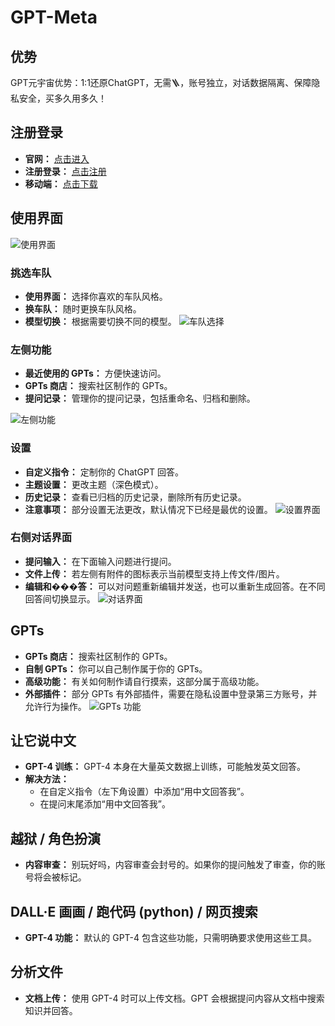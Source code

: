 # GPT-Meta

## 优势
GPT元宇宙优势：1:1还原ChatGPT，无需🪜，账号独立，对话数据隔离、保障隐私安全，买多久用多久！

## 注册登录
- **官网：** [点击进入](https://www.mygptmeta.com/)
- **注册登录：** [点击注册](https://www.mygptmeta.com/signup)
- **移动端：** [点击下载](https://blueios.com/)

## 使用界面
![使用界面](https://doc.blueshirtai.com/~gitbook/image?url=https:%2F%2F3289779518-files.gitbook.io%2F%7E%2Ffiles%2Fv0%2Fb%2Fgitbook-x-prod.appspot.com%2Fo%2Fspaces%252FaNyjUf6fLHNYQkGlpUJa%252Fuploads%252FRPpr3oHkDco8lqLis3e0%252Fa768f784451e28f53878d42d909c2c0.png%3Falt=media%26token=64a08ab5-6bd5-4705-be0f-086776f931cf&width=400&dpr=2&quality=100&sign=af696933fdcddde6b22d0e647aaae90b089668445ad3f0ccfa9034f692476ba0)

### 挑选车队
- **使用界面：** 选择你喜欢的车队风格。
- **换车队：** 随时更换车队风格。
- **模型切换：** 根据需要切换不同的模型。
![车队选择](https://doc.blueshirtai.com/~gitbook/image?url=https:%2F%2F3289779518-files.gitbook.io%2F%7E%2Ffiles%2Fv0%2Fb%2Fgitbook-x-prod.appspot.com%2Fo%2Fspaces%252FaNyjUf6fLHNYQkGlpUJa%252Fuploads%252FflgOqoydyLqwMhOzMLoU%252Fimage.png%3Falt=media%26token=d762cdf1-32d6-429a-ab35-69fecf1c6c69&width=400&dpr=2&quality=100&sign=088c003ac6620009c7ddd9f5478a2490e52e75b24d1f68ca241b63e92f6df01f)

### 左侧功能
- **最近使用的 GPTs：** 方便快速访问。
- **GPTs 商店：** 搜索社区制作的 GPTs。
- **提问记录：** 管理你的提问记录，包括重命名、归档和删除。

![左侧功能](https://doc.blueshirtai.com/~gitbook/image?url=https:%2F%2F3289779518-files.gitbook.io%2F%7E%2Ffiles%2Fv0%2Fb%2Fgitbook-x-prod.appspot.com%2Fo%2Fspaces%252FaNyjUf6fLHNYQkGlpUJa%252Fuploads%252FYQNJ2RrYXh8kZYtLtp7W%252Fimage.png%3Falt=media%26token=ecf25cda-11ad-4a4c-90b6-8cff7d7d3dbf&width=400&dpr=2&quality=100&sign=71b49253e7ded30672e99f1c6d95d0fee04fc5f37e5c1b98e4170b1f2de55dff)

### 设置
- **自定义指令：** 定制你的 ChatGPT 回答。
- **主题设置：** 更改主题（深色模式）。
- **历史记录：** 查看已归档的历史记录，删除所有历史记录。
- **注意事项：** 部分设置无法更改，默认情况下已经是最优的设置。
![设置界面](https://doc.blueshirtai.com/~gitbook/image?url=https:%2F%2F3289779518-files.gitbook.io%2F%7E%2Ffiles%2Fv0%2Fb%2Fgitbook-x-prod.appspot.com%2Fo%2Fspaces%252FaNyjUf6fLHNYQkGlpUJa%252Fuploads%252FUjNAa5htZu5erLxpvWZH%252Fimage.png%3Falt=media%26token=90f90140-e7c8-4e4e-9b62-b78f9d50dc88&width=400&dpr=2&quality=100&sign=bc6a57a33d8239d1d3326a5c4114de43b497ac4b15c67a00efc782a4fbebfcdc)

### 右侧对话界面
- **提问输入：** 在下面输入问题进行提问。
- **文件上传：** 若左侧有附件的图标表示当前模型支持上传文件/图片。
- **编辑和���答：** 可以对问题重新编辑并发送，也可以重新生成回答。在不同回答间切换显示。
![对话界面](https://doc.blueshirtai.com/~gitbook/image?url=https:%2F%2F3289779518-files.gitbook.io%2F%7E%2Ffiles%2Fv0%2Fb%2Fgitbook-x-prod.appspot.com%2Fo%2Fspaces%252FaNyjUf6fLHNYQkGlpUJa%252Fuploads%252FNvrhG0ciM0Fw4jkgB4gO%252Fimage.png%3Falt=media%26token=24b938dd-5462-4705-bc2e-64b97e4602bc&width=400&dpr=2&quality=100&sign=13410fd93ec34ca8a9f6ce51c8c00afc1f058773665ae8f54a18c33e38b5a10c)

## GPTs
- **GPTs 商店：** 搜索社区制作的 GPTs。
- **自制 GPTs：** 你可以自己制作属于你的 GPTs。
- **高级功能：** 有关如何制作请自行摸索，这部分属于高级功能。
- **外部插件：** 部分 GPTs 有外部插件，需要在隐私设置中登录第三方账号，并允许行为操作。
![GPTs 功能](https://doc.blueshirtai.com/~gitbook/image?url=https:%2F%2F3289779518-files.gitbook.io%2F%7E%2Ffiles%2Fv0%2Fb%2Fgitbook-x-prod.appspot.com%2Fo%2Fspaces%252FaNyjUf6fLHNYQkGlpUJa%252Fuploads%252FO0f1O0bnI2qzNC5urLPP%252Fimage.png%3Falt=media%26token=8d5f3121-640c-4206-813a-2493f029f541&width=400&dpr=2&quality=100&sign=e88dc4683785a70f475cf4e01256282e213fc51d4965c7c78f1ef06137ee5e46)

## 让它说中文
- **GPT-4 训练：** GPT-4 本身在大量英文数据上训练，可能触发英文回答。
- **解决方法：**
  - 在自定义指令（左下角设置）中添加“用中文回答我”。
  - 在提问末尾添加“用中文回答我”。

## 越狱 / 角色扮演
- **内容审查：** 别玩好吗，内容审查会封号的。如果你的提问触发了审查，你的账号将会被标记。

## DALL·E 画画 / 跑代码 (python) / 网页搜索
- **GPT-4 功能：** 默认的 GPT-4 包含这些功能，只需明确要求使用这些工具。

## 分析文件
- **文档上传：** 使用 GPT-4 时可以上传文档。GPT 会根据提问内容从文档中搜索知识并回答。
